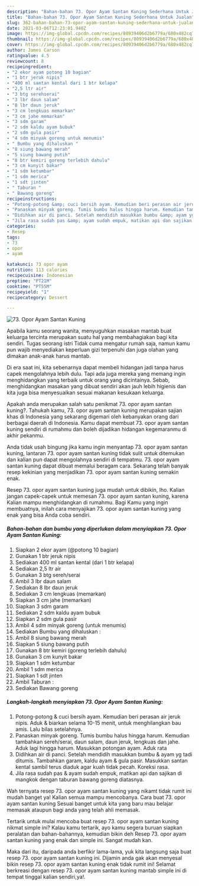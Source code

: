 ```yaml
---
description: "Bahan-bahan 73. Opor Ayam Santan Kuning Sederhana Untuk Jualan"
title: "Bahan-bahan 73. Opor Ayam Santan Kuning Sederhana Untuk Jualan"
slug: 362-bahan-bahan-73-opor-ayam-santan-kuning-sederhana-untuk-jualan
date: 2021-03-06T12:23:01.940Z
image: https://img-global.cpcdn.com/recipes/80939406d2b6779a/680x482cq70/73-opor-ayam-santan-kuning-foto-resep-utama.jpg
thumbnail: https://img-global.cpcdn.com/recipes/80939406d2b6779a/680x482cq70/73-opor-ayam-santan-kuning-foto-resep-utama.jpg
cover: https://img-global.cpcdn.com/recipes/80939406d2b6779a/680x482cq70/73-opor-ayam-santan-kuning-foto-resep-utama.jpg
author: James Carson
ratingvalue: 4.5
reviewcount: 8
recipeingredient:
- "2 ekor ayam potong 10 bagian"
- "1 btr jeruk nipis"
- "400 ml santan kental dari 1 btr kelapa"
- "2,5 ltr air"
- "3 btg serehserai"
- "3 lbr daun salam"
- "8 lbr daun jeruk"
- "3 cm lengkuas memarkan"
- "3 cm jahe memarkan"
- "3 sdm garam"
- "2 sdm kaldu ayam bubuk"
- "2 sdm gula pasir"
- "4 sdm minyak goreng untuk menumis"
- " Bumbu yang dihaluskan "
- "8 siung bawang merah"
- "5 siung bawang putih"
- "8 btr kemiri goreng terlebih dahulu"
- "3 cm kunyit bakar"
- "1 sdm ketumbar"
- "1 sdm merica"
- "1 sdt jinten"
- " Taburan "
- " Bawang goreng"
recipeinstructions:
- "Potong-potong &amp; cuci bersih ayam. Kemudian beri perasan air jeruk nipis. Aduk &amp; biarkan selama 10-15 menit, untuk menghilangkan bau amis. Lalu bilas setelahnya."
- "Panaskan minyak goreng. Tumis bumbu halus hingga harum. Kemudian tambahkan sereh/serai, daun salam, daun jeruk, lengkuas dan jahe. Aduk lagi hingga harum. Masukkan potongan ayam. Aduk rata"
- "Didihkan air di panci. Setelah mendidih masukkan bumbu &amp; ayam yg tadi ditumis. Tambahkan garam, kaldu ayam &amp; gula pasir. Masukkan santan kental sambil terus diaduk agar kuah tidak pecah. Koreksi rasa."
- "Jila rasa sudah pas &amp; ayam sudah empuk, matikan api dan sajikan di mangkok dengan taburan bawang goreng diatasnya."
categories:
- Resep
tags:
- 73
- opor
- ayam

katakunci: 73 opor ayam 
nutrition: 113 calories
recipecuisine: Indonesian
preptime: "PT21M"
cooktime: "PT55M"
recipeyield: "1"
recipecategory: Dessert

---
```



![73. Opor Ayam Santan Kuning](https://img-global.cpcdn.com/recipes/80939406d2b6779a/680x482cq70/73-opor-ayam-santan-kuning-foto-resep-utama.jpg)

Apabila kamu seorang wanita, menyuguhkan masakan mantab buat keluarga tercinta merupakan suatu hal yang membahagiakan bagi kita sendiri. Tugas seorang istri Tidak cuma mengatur rumah saja, namun kamu pun wajib menyediakan keperluan gizi terpenuhi dan juga olahan yang dimakan anak-anak harus mantab.

Di era  saat ini, kita sebenarnya dapat membeli hidangan jadi tanpa harus capek mengolahnya lebih dulu. Tapi ada juga mereka yang memang ingin menghidangkan yang terbaik untuk orang yang dicintainya. Sebab, menghidangkan masakan yang dibuat sendiri akan jauh lebih higienis dan kita juga bisa menyesuaikan sesuai makanan kesukaan keluarga. 



Apakah anda merupakan salah satu penikmat 73. opor ayam santan kuning?. Tahukah kamu, 73. opor ayam santan kuning merupakan sajian khas di Indonesia yang sekarang digemari oleh kebanyakan orang dari berbagai daerah di Indonesia. Kamu dapat membuat 73. opor ayam santan kuning sendiri di rumahmu dan boleh dijadikan hidangan kegemaranmu di akhir pekanmu.

Anda tidak usah bingung jika kamu ingin menyantap 73. opor ayam santan kuning, lantaran 73. opor ayam santan kuning tidak sulit untuk ditemukan dan kalian pun dapat mengolahnya sendiri di tempatmu. 73. opor ayam santan kuning dapat dibuat memalui beragam cara. Sekarang telah banyak resep kekinian yang menjadikan 73. opor ayam santan kuning semakin enak.

Resep 73. opor ayam santan kuning juga mudah untuk dibikin, lho. Kalian jangan capek-capek untuk memesan 73. opor ayam santan kuning, karena Kalian mampu menghidangkan di rumahmu. Bagi Kamu yang ingin membuatnya, inilah cara menyajikan 73. opor ayam santan kuning yang enak yang bisa Anda coba sendiri.

<!--inarticleads1-->

##### Bahan-bahan dan bumbu yang diperlukan dalam menyiapkan 73. Opor Ayam Santan Kuning:

1. Siapkan 2 ekor ayam (@potong 10 bagian)
1. Gunakan 1 btr jeruk nipis
1. Sediakan 400 ml santan kental (dari 1 btr kelapa)
1. Sediakan 2,5 ltr air
1. Gunakan 3 btg sereh/serai
1. Ambil 3 lbr daun salam
1. Sediakan 8 lbr daun jeruk
1. Sediakan 3 cm lengkuas (memarkan)
1. Siapkan 3 cm jahe (memarkan)
1. Siapkan 3 sdm garam
1. Sediakan 2 sdm kaldu ayam bubuk
1. Siapkan 2 sdm gula pasir
1. Ambil 4 sdm minyak goreng (untuk menumis)
1. Sediakan  Bumbu yang dihaluskan :
1. Ambil 8 siung bawang merah
1. Siapkan 5 siung bawang putih
1. Gunakan 8 btr kemiri (goreng terlebih dahulu)
1. Gunakan 3 cm kunyit bakar
1. Siapkan 1 sdm ketumbar
1. Ambil 1 sdm merica
1. Siapkan 1 sdt jinten
1. Ambil  Taburan :
1. Sediakan  Bawang goreng




<!--inarticleads2-->

##### Langkah-langkah menyiapkan 73. Opor Ayam Santan Kuning:

1. Potong-potong &amp; cuci bersih ayam. Kemudian beri perasan air jeruk nipis. Aduk &amp; biarkan selama 10-15 menit, untuk menghilangkan bau amis. Lalu bilas setelahnya.
1. Panaskan minyak goreng. Tumis bumbu halus hingga harum. Kemudian tambahkan sereh/serai, daun salam, daun jeruk, lengkuas dan jahe. Aduk lagi hingga harum. Masukkan potongan ayam. Aduk rata
1. Didihkan air di panci. Setelah mendidih masukkan bumbu &amp; ayam yg tadi ditumis. Tambahkan garam, kaldu ayam &amp; gula pasir. Masukkan santan kental sambil terus diaduk agar kuah tidak pecah. Koreksi rasa.
1. Jila rasa sudah pas &amp; ayam sudah empuk, matikan api dan sajikan di mangkok dengan taburan bawang goreng diatasnya.




Wah ternyata resep 73. opor ayam santan kuning yang nikamt tidak rumit ini mudah banget ya! Kalian semua mampu mencobanya. Cara buat 73. opor ayam santan kuning Sesuai banget untuk kita yang baru mau belajar memasak ataupun bagi anda yang telah ahli memasak.

Tertarik untuk mulai mencoba buat resep 73. opor ayam santan kuning nikmat simple ini? Kalau kamu tertarik, ayo kamu segera buruan siapkan peralatan dan bahan-bahannya, kemudian bikin deh Resep 73. opor ayam santan kuning yang enak dan simple ini. Sangat mudah kan. 

Maka dari itu, daripada anda berfikir lama-lama, yuk kita langsung saja buat resep 73. opor ayam santan kuning ini. Dijamin anda gak akan menyesal bikin resep 73. opor ayam santan kuning enak tidak rumit ini! Selamat berkreasi dengan resep 73. opor ayam santan kuning mantab simple ini di tempat tinggal kalian sendiri,ya!.

